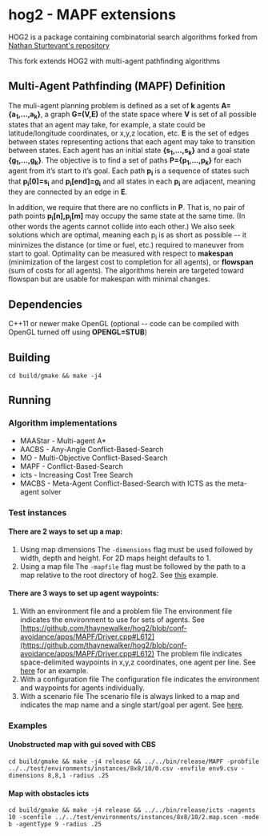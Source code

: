 # hog2 - MAPF extensions

HOG2 is a package containing combinatorial search algorithms forked from [Nathan Sturtevant's repository](https://github.com/nathansttt/hog2)

This fork extends HOG2 with multi-agent pathfinding algorithms

## Multi-Agent Pathfinding (MAPF) Definition

The muli-agent planning problem is defined as a set of **k** agents **A={a<sub>1</sub>,…,a<sub>k</sub>}**,
a graph **G=(V,E)** of the state space where **V** is set of all possible states that an agent may take,
for example, a state could be latitude/longitude coordinates, or x,y,z location, etc.
**E** is the set of edges between states representing actions that each agent may take to transition between states.
Each agent has an initial state **{s<sub>1</sub>,…,s<sub>k</sub>}** and a goal state **{g<sub>1</sub>,…,g<sub>k</sub>}**.
The objective is to find a set of paths **P={p<sub>1</sub>,…,p<sub>k</sub>}** for each agent from it’s start to it’s goal.
Each path **p<sub>i</sub>** is a sequence of states such that **p<sub>i</sub>[0]=s<sub>i</sub>** and **p<sub>i</sub>[end]=g<sub>i</sub>**
and all states in each **p<sub>i</sub>** are adjacent, meaning they are connected by an edge in **E**.

In addition, we require that there are no conflicts in **P**. That is, no pair of path points **p<sub>i</sub>[n],p<sub>j</sub>[m]** may occupy
the same state at the same time. (In other words the agents cannot collide into each other.)
We also seek solutions which are optimal, meaning each p<sub>i</sub> is as short as possible
-- it minimizes the distance (or time or fuel, etc.) required to maneuver from start to goal.
Optimality can be measured with respect to **makespan** (minimization of the largest cost to completion for all agents),
or **flowspan** (sum of costs for all agents). The algorithms herein are targeted toward flowspan but are
usable for makespan with minimal changes.

## Dependencies
C++11 or newer
make
OpenGL (optional -- code can be compiled with OpenGL turned off using **OPENGL=STUB**)

## Building
```cd build/gmake && make -j4```

## Running

### Algorithm implementations

* MAAStar - Multi-agent A*
* AACBS - Any-Angle Conflict-Based-Search
* MO - Multi-Objective Conflict-Based-Search
* MAPF - Conflict-Based-Search
* icts - Increasing Cost Tree Search
* MACBS - Meta-Agent Conflict-Based-Search with ICTS as the meta-agent solver

### Test instances
#### There are 2 ways to set up a map:
1. Using map dimensions
  The `-dimensions` flag must be used followed by width, depth and height. For 2D maps height defaults to 1.
2. Using a map file
  The `-mapfile` flag must be followed by the path to a map relative to the root directory of hog2. See [this](https://github.com/thaynewalker/hog2/blob/conf-avoidance/test/environments/instances/8x8/10/0.map) example.
  
#### There are 3 ways to set up agent waypoints:
1. With an environment file and a problem file
  The environment file indicates the environment to use for sets of agents. See [https://github.com/thaynewalker/hog2/blob/conf-avoidance/apps/MAPF/Driver.cpp#L612](https://github.com/thaynewalker/hog2/blob/conf-avoidance/apps/MAPF/Driver.cpp#L612)
  The problem file indicates space-delimited waypoints in x,y,z coordinates, one agent per line. See [here](https://raw.githubusercontent.com/thaynewalker/hog2/conf-avoidance/test/environments/instances/8x8/10/0.csv) for an example.
2. With a configuration file
  The configuration file indicates the environment and waypoints for agents individually.
3. With a scenario file
  The scenario file is always linked to a map and indicates the map name and a single start/goal per agent. See [here](https://github.com/thaynewalker/hog2/blob/conf-avoidance/test/environments/instances/8x8/10/0.map.scen).
  
### Examples
#### Unobstructed map with gui soved with CBS
```
cd build/gmake && make -j4 release && ../../bin/release/MAPF -probfile ../../test/environments/instances/8x8/10/0.csv -envfile env9.csv -dimensions 8,8,1 -radius .25 
```
#### Map with obstacles icts
```
cd build/gmake && make -j4 release && ../../bin/release/icts -nagents 10 -scenfile ../../test/environments/instances/8x8/10/2.map.scen -mode b -agentType 9 -radius .25
```
